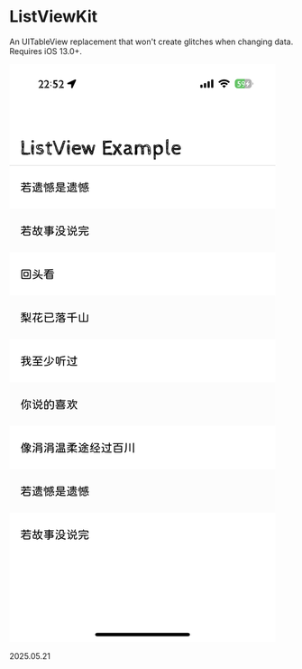 # ListViewKit

An UITableView replacement that won't create glitches when changing data. Requires iOS 13.0+.

![Preview](./Resource/IMG_0BBF74B35BFB-1.jpeg)

2025.05.21
